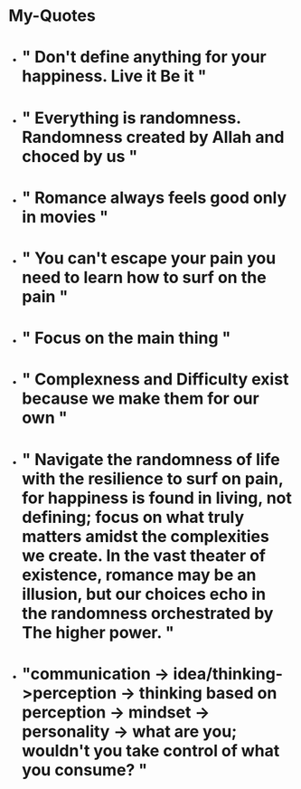 # My-Quotes

- # " Don't define anything for your happiness. Live it Be it "
- # " Everything is randomness. Randomness created by Allah and choced by us "
- # " Romance always feels good only in movies "
- # " You can't escape your pain you need to learn how to surf on the pain "
- # " Focus on the main thing " 
- # " Complexness and Difficulty exist because we make them for our own "

- # " Navigate the randomness of life with the resilience to surf on pain, for happiness is found in living, not defining; focus on what truly matters amidst the complexities we create. In the vast theater of existence, romance may be an illusion, but our choices echo in the randomness orchestrated by The higher power. "

- # "communication -> idea/thinking->perception -> thinking based on perception -> mindset -> personality -> what are you; wouldn't you take control of what you consume? "
